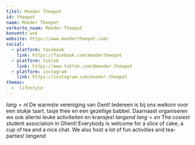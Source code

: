 ```yaml
---
titel: Moeder Theepot
id: theepot
naam: Moeder Theepot
verkorte_naam: Moeder Theepot
konvent: wvk
website: https://www.moedertheepot.com/
social:
  - platform: facebook
    link: https://facebook.com/moedertheepot
  - platform: tiktok
    link: https://www.tiktok.com/@moeder.theepot
  - platform: instagram
    link: https://instagram.com/moeder.theepot
themas:
  -  lifestyle
---
```


$lang=nl$
De warmste vereniging van Gent! Iedereen is bij ons welkom voor een stukje taart, tasje thee en een gezellige babbel. Daarnaast organiseren we ook allerlei leuke activiteiten en kransjes!
$langend$ 
$lang=en$ 
The cosiest student association in Ghent! Everybody is welcome for a slice of cake, a cup of tea and a nice chat. We also host a lot of fun activities and tea-parties!
$langend$      
